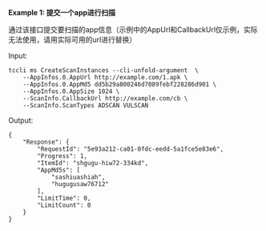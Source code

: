 **Example 1: 提交一个app进行扫描**

通过该接口提交要扫描的app信息（示例中的AppUrl和CallbackUrl仅示例，实际无法使用，请用实际可用的url进行替换）

Input: 

```
tccli ms CreateScanInstances --cli-unfold-argument  \
    --AppInfos.0.AppUrl http://example.com/1.apk \
    --AppInfos.0.AppMd5 dd5b29a800246d7089febf228286d901 \
    --AppInfos.0.AppSize 1024 \
    --ScanInfo.CallbackUrl http://example.com/cb \
    --ScanInfo.ScanTypes ADSCAN VULSCAN
```

Output: 
```
{
    "Response": {
        "RequestId": "5e93a212-ca01-0fdc-eedd-5a1fce5e83e6",
        "Progress": 1,
        "ItemId": "shgugu-hiw72-334kd",
        "AppMd5s": [
            "sashiuashiah",
            "hugugusaw76712"
        ],
        "LimitTime": 0,
        "LimitCount": 0
    }
}
```

